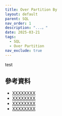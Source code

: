 ```yaml
---
title: Over Partition By
layout: default
parent: SQL
nav_order: 1
description: "...。"
date: 2025-03-21
tags:
  - SQL
  - Over Partition
nav_exclude: true
---
```


test



## 參考資料
- <a target="_blank" href="">XXXXXXXX</a>
- <a target="_blank" href="">XXXXXXXX</a>
- <a target="_blank" href="">XXXXXXXX</a>
- <a target="_blank" href="">XXXXXXXX</a>